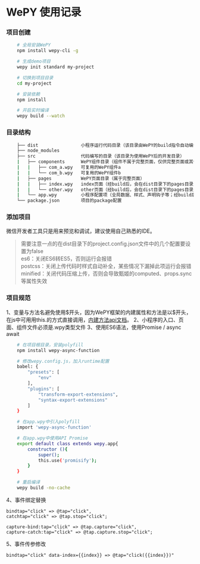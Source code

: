 
# WePY 使用记录
### 项目创建
```bash
    # 全局安装WePY
    npm install wepy-cli -g

    # 生成demo项目
    wepy init standard my-project

    # 切换到项目目录
    cd my-project

    # 安装依赖
    npm install

    # 开启实时编译
    wepy build --watch
```
### 目录结构
```bash 
    ├── dist                小程序运行代码目录（该目录由WePY的build指令自动编译生成，请不要直接修改该目录下的文件）
    ├── node_modules           
    ├── src                 代码编写的目录（该目录为使用WePY后的开发目录）
    |   ├── components      WePY组件目录（组件不属于完整页面，仅供完整页面或其他组件引用）
    |   |   ├── com_a.wpy   可复用的WePY组件a
    |   |   └── com_b.wpy   可复用的WePY组件b
    |   ├── pages           WePY页面目录（属于完整页面）
    |   |   ├── index.wpy   index页面（经build后，会在dist目录下的pages目录生成index.js、index.json、index.wxml和index.wxss文件）
    |   |   └── other.wpy   other页面（经build后，会在dist目录下的pages目录生成other.js、other.json、other.wxml和other.wxss文件）
    |   └── app.wpy         小程序配置项（全局数据、样式、声明钩子等；经build后，会在dist目录下生成app.js、app.json和app.wxss文件）
    └── package.json        项目的package配置
```
### 添加项目
微信开发者工具只是用来预览和调试，建议使用自己熟悉的IDE。  
>需要注意一点的在dist目录下的project.config.json文件中的几个配置要设置为false  
>es6：关闭ES6转ES5，否则运行会报错  
>postcss：关闭上传代码时样式自动补全，某些情况下漏掉此项运行会报错  
>minified：关闭代码压缩上传，否则会导致甄姬的computed、props.sync等属性失效  
### 项目规范
1、变量与方法名避免使用\$开头，因为WePY框架的内建属性和方法是以\$开头，在js中可用用this.的方式直接调用，[内建方法api文档](https://tencent.github.io/wepy/document.html#/api?id=api)。
2、小程序的入口、页面、组件文件必须是.wpy类型文件
3、使用ES6语法，使用Promise / async await
```bash
    # 在项目根目录，安装polyfill
    npm install wepy-async-function

    # 修改wepy.config.js，加入runtime配置
    babel: {
        "presets": [
            "env"
        ],
        "plugins": [
            "transform-export-extensions",
            "syntax-export-extensions"
        ]
    }

    # 在app.wpy中引入polyfill
    import 'wepy-async-function'

    # 在app.wpy中使用API Promise
    export default class extends wepy.app{
        constructor (){
            super();
            this.use('promisify');
        }
    }

    # 重启编译
    wepy build -no-cache
```
4、事件绑定替换  

    bindtap="click" => @tap="click",   
    catchtap="click" => @tap.stop="click";
    
    capture-bind:tap="click" => @tap.capture="click",  
    capture-catch:tap="click" => @tap.capture.stop="click";  
5、事件传参修改

    bindtap="click" data-index={{index}} => @tap="click({{index}})"








```bash

```